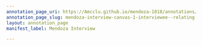 ```yaml
---
annotation_page_uri: https://Amcclu.github.io/mendoza-1018/annotations/mendoza-interview-canvas-1-interviewee--relating-firsthand-experience--forthcomingness--body-language--tilting-head--squinting-.json
annotation_page_slug: mendoza-interview-canvas-1-interviewee--relating-firsthand-experience--forthcomingness--body-language--tilting-head--squinting-
layout: annotation_page
manifest_label: Mendoza Interview

---
```

